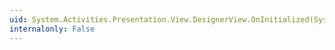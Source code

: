 ```yaml
---
uid: System.Activities.Presentation.View.DesignerView.OnInitialized(System.EventArgs)
internalonly: False
---
```

